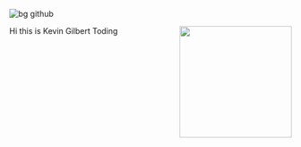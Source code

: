 ![bg github](https://user-images.githubusercontent.com/79959818/139657348-7896ee25-8b5c-4e8f-9c65-a4ee5125315d.jpg)


Hi this is Kevin Gilbert Toding
<img align='right' src='![f3c8f9ea0ce3de3991a9ebd35bfd7495](https://user-images.githubusercontent.com/79959818/139657769-b7397021-d7b1-436c-87ef-0c8017cba25d.gif)' width='200'>


                                                                                    
